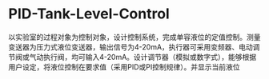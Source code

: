 # PID-Tank-Level-Control
以实验室的过程对象为控制对象，设计控制系统，完成单容液位的定值控制。测量变送器为压力式液位变送器，输出信号为4-20mA，执行器可采用变频器、电动调节阀或气动执行阀，均可输入4-20mA。设计调节器（模拟或数字式），能够根据用户设定，将液位控制在要求值（采用PID或PI控制规律）。并显示当前液位

